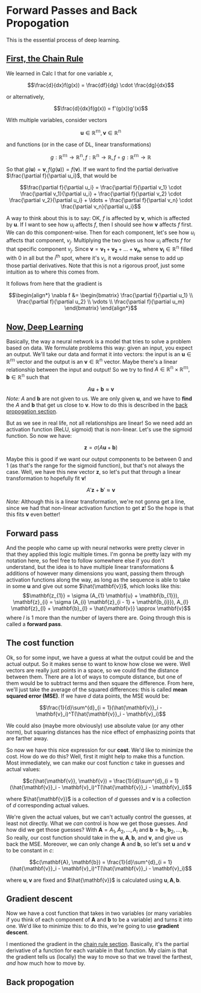 # Forward Passes and Back Propogation
This is the essential process of deep learning.
## [First, the Chain Rule](https://machinelearningmastery.com/the-chain-rule-of-calculus-for-univariate-and-multivariate-functions/)
We learned in Calc I that for one variable $x$, 

$$\frac{d}{dx}f(g(x)) = \frac{df}{dg} \cdot \frac{dg}{dx}$$

or alternatively, 

$$\frac{d}{dx}f(g(x)) = f'(g(x))g'(x)$$

With multiple variables, consider vectors 

$$\mathbf{u} \in \mathbb{R^m}, \mathbf{v} \in \mathbb{R^n}$$ 

and functions (or in the case of DL, linear transformations) 

$$g: \mathbb{R^m} \rightarrow \mathbb{R^n}, f: \mathbb{R^n} \rightarrow \mathbb{R}, f \circ g: \mathbb{R^m} \rightarrow \mathbb{R}$$

So that $g(\mathbf{u}) = \mathbf{v}, f(g(\mathbf{u})) = f(\mathbf{v})$. If we want to find the partial derivative $\frac{\partial f}{\partial u_i}$, that would be

$$\frac{\partial f}{\partial u_i} = \frac{\partial f}{\partial v_1} \cdot \frac{\partial v_1}{\partial u_i} + \frac{\partial f}{\partial v_2} \cdot \frac{\partial v_2}{\partial u_i} + \ldots + \frac{\partial f}{\partial v_n} \cdot \frac{\partial v_n}{\partial u_i}$$

A way to think about this is to say: OK, $f$ is affected by $\mathbf{v}$, which is affected by $\mathbf{u}$. If I want to see how $u_i$ affects $f$, then I should see how $\mathbf{v}$ affects $f$ first. We can do this component-wise. Then for each component, let's see how $u_i$ affects that component, $v_j$. Multiplying the two gives us how $u_i$ affects $f$ for that specific component $v_j$. Since $\mathbf{v} = \mathbf{v_1} + \mathbf{v_2} + \ldots + \mathbf{v_n}$, where $\mathbf{v_i} \in \mathbb{R^n}$ filled with $0$ in all but the $i^\text{th}$ spot, where it's $v_i$, it would make sense to add up those partial derivatives. Note that this is not a rigorous proof, just some intuition as to where this comes from.

It follows from here that the gradient is

$$\begin{align*}
\nabla f &= \begin{bmatrix}
    \frac{\partial f}{\partial u_1} \\
    \frac{\partial f}{\partial u_2} \\
    \vdots \\
    \frac{\partial f}{\partial u_m}
\end{bmatrix}
\end{align*}$$

## [Now, Deep Learning](https://towardsdatascience.com/neural-networks-backpropagation-by-dr-lihi-gur-arie-27be67d8fdce/?source=friends_link&sk=3c5ba280bdb2f55d1c464967192d0fb4)
Basically, the way a neural network is a model that tries to solve a problem based on data. We formulate problems this way: given an input, you expect an output. We'll take our data and format it into vectors: the input is an $\mathbf{u} \in \mathbb{R^m}$ vector and the output is an $\mathbf{v} \in \mathbb{R^n}$ vector. Maybe there's a linear relationship between the input and output! So we try to find $A \in \mathbb{R^n} \times \mathbb{R^m}, \mathbf{b} \in \mathbb{R^n}$ such that

$$A \mathbf{u} + \mathbf{b} \approx \mathbf{v}$$
*Note:* $A$ and $\mathbf{b}$ are not given to us. We are only given $\mathbf{u}$, and we have to **find** the $A$ and $\mathbf{b}$ that get us close to $\mathbf{v}$. How to do this is described in the [back propogation section](#back-propogation).

But as we see in real life, not all relationships are linear! So we need add an activation function (ReLU, sigmoid) that is non-linear. Let's use the sigmoid function. So now we have:

$$\mathbf{z} = \sigma(A \mathbf{u} + \mathbf{b})$$

Maybe this is good if we want our output components to be between 0 and 1 (as that's the range for the sigmoid function), but that's not always the case. Well, we have this new vector $\mathbf{z}$, so let's put that through a linear transformation to hopefully fit $\mathbf{v}$!

$$A' \mathbf{z} + \mathbf{b}' \approx \mathbf{v}$$

*Note:* Although this is a linear transformation, we're not gonna get a line, since we had that non-linear activation function to get $\mathbf{z}$! So the hope is that this fits $\mathbf{v}$ even better!

## Forward pass
And the people who came up with neural networks were pretty clever in that they applied this logic multiple times. I'm gonna be pretty lazy with my notation here, so feel free to follow somewhere else if you don't understand, but the idea is to have multiple linear transformations & additions of however many dimensions you want, passing them through activation functions along the way, as long as the sequence is able to take in some $\mathbf{u}$ and give out some $\hat{\mathbf{v}}$, which looks like this:$$\mathbf{z_{1}} = \sigma (A_{1} \mathbf{u} + \mathbf{b_{1}}), \mathbf{z}_{i} = \sigma (A_{i} \mathbf{z}_{i - 1} + \mathbf{b_{i}}), A_{l} \mathbf{z}_{l} + \mathbf{b}_{l} = \hat{\mathbf{v}} \approx \mathbf{v}$$where $l$ is 1 more than the number of layers there are. Going through this is called a **forward pass**.

## The cost function
Ok, so for some input, we have a guess at what the output could be and the actual output. So it makes sense to want to know how close we were. Well vectors are really just points in a space, so we could find the distance between them. There are a lot of ways to compute distance, but one of them would be to subtract terms and then square the difference. From here, we'll just take the average of the squared differences: this is called **mean squared error (MSE)**. If we have $d$ data points, the MSE would be:

$$\frac{1}{d}\sum^{d}_{i = 1}(\hat{\mathbf{v}}_i - \mathbf{v}_i)^T(\hat{\mathbf{v}}_i - \mathbf{v}_i)$$

We could also (maybe more obviously) use absolute value (or any other norm), but squaring distances has the nice effect of emphasizing points that are farther away. 

So now we have this nice expression for our **cost**. We'd like to minimize the cost. How do we do this? Well, first it might help to make this a function. Most immediately, we can make our cost function $c$ take in guesses and actual values:

$$c(\hat{\mathbf{v}}, \mathbf{v}) = \frac{1}{d}\sum^{d}_{i = 1}(\hat{\mathbf{v}}_i - \mathbf{v}_i)^T(\hat{\mathbf{v}}_i - \mathbf{v}_i)$$

where $\hat{\mathbf{v}}$ is a collection of $d$ guesses and $\mathbf{v}$ is a collection of $d$ corresponding actual values.

We're given the actual values, but we can't actually control the guesses, at least not directly. What we *can* control is how we get those guesses. And how did we get those guesses? With $\mathbf{A} = A_1, A_2, \ldots, A_l$ and $\mathbf{b} = \mathbf{b}_1, \mathbf{b}_2, \ldots, \mathbf{b}_l$. So really, our cost function should take in the $\mathbf{u}, \mathbf{A}, \mathbf{b},$ and $\mathbf{v}$, and give us back the MSE. Moreover, we can only change $\mathbf{A}$ and $\mathbf{b}$, so let's set $\mathbf{u}$ and $\mathbf{v}$ to be constant in $c$:

$$c(\mathbf{A}, \mathbf{b}) = \frac{1}{d}\sum^{d}_{i = 1}(\hat{\mathbf{v}}_i - \mathbf{v}_i)^T(\hat{\mathbf{v}}_i - \mathbf{v}_i)$$

where $\mathbf{u}, \mathbf{v}$ are fixed and $\hat{\mathbf{v}}$ is calculated using $\mathbf{u}, \mathbf{A}, \mathbf{b}$.

## Gradient descent
Now we have a cost function that takes in two variables (or many variables if you think of each component of $\mathbf{A}$ and $\mathbf{b}$ to be a variable) and turns it into one. We'd like to minimize this: to do this, we're going to use **gradient descent**.

I mentioned the gradient in the [chain rule section](#first-the-chain-rule). Basically, it's the partial derivative of a function for each variable in that function. My claim is that the gradient tells us (locally) the way to move so that we travel the farthest, *and* how much how to move by.

## Back propogation